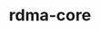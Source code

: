 ---
title: "rdma-core"
layout: cache
categories: [package, develop-2023-12-17]
meta: {"versions": ["49.0"], "compilers": ["gcc@=11.3.0", "gcc@=7.3.1", "gcc@=7.5.0"], "oss": ["amzn2", "ubuntu18.04", "ubuntu22.04"], "platforms": ["linux"], "targets": ["aarch64", "neoverse_n1", "x86_64_v3"], "stacks": ["aws-isc", "aws-isc-aarch64", "ml-linux-x86_64-cuda", "radiuss", "root"], "num_specs": 10, "num_specs_by_stack": {"root": 10, "aws-isc-aarch64": 4, "aws-isc": 2, "radiuss": 2, "ml-linux-x86_64-cuda": 2}}
spec_details: [{"hash": "to5omsqitfdj2yn7lllb4xkyfj4vic5g", "compiler": "gcc@=7.3.1", "versions": ["49.0"], "os": "amzn2", "platform": "linux", "target": "aarch64", "variants": ["build_system=cmake", "build_type=Release", "generator=make", "~ipo", "+man_pages", "+pyverbs", "+static"], "stacks": ["root", "aws-isc-aarch64"], "size": "-", "tarball": "https://binaries.spack.io/releases/develop-2023-12-17/build_cache/linux-amzn2-aarch64/gcc-7.3.1/rdma-core-49.0/linux-amzn2-aarch64-gcc-7.3.1-rdma-core-49.0-to5omsqitfdj2yn7lllb4xkyfj4vic5g.spack"}, {"hash": "3suunvcw32hgbo2kckxirj5vqlkpuz5h", "compiler": "gcc@=7.3.1", "versions": ["49.0"], "os": "amzn2", "platform": "linux", "target": "aarch64", "variants": ["build_system=cmake", "build_type=Release", "generator=make", "~ipo", "+man_pages", "+pyverbs", "+static"], "stacks": ["root", "aws-isc-aarch64"], "size": "-", "tarball": "https://binaries.spack.io/releases/develop-2023-12-17/build_cache/linux-amzn2-aarch64/gcc-7.3.1/rdma-core-49.0/linux-amzn2-aarch64-gcc-7.3.1-rdma-core-49.0-3suunvcw32hgbo2kckxirj5vqlkpuz5h.spack"}, {"hash": "2z7hted5q36fkr4nz3iqodlofnv6bxa5", "compiler": "gcc@=7.3.1", "versions": ["49.0"], "os": "amzn2", "platform": "linux", "target": "neoverse_n1", "variants": ["build_system=cmake", "build_type=Release", "generator=make", "~ipo", "+man_pages", "+pyverbs", "+static"], "stacks": ["root", "aws-isc-aarch64"], "size": "-", "tarball": "https://binaries.spack.io/releases/develop-2023-12-17/build_cache/linux-amzn2-neoverse_n1/gcc-7.3.1/rdma-core-49.0/linux-amzn2-neoverse_n1-gcc-7.3.1-rdma-core-49.0-2z7hted5q36fkr4nz3iqodlofnv6bxa5.spack"}, {"hash": "h4klaod2g65d3guw53ieyxuctwyq7aap", "compiler": "gcc@=7.3.1", "versions": ["49.0"], "os": "amzn2", "platform": "linux", "target": "neoverse_n1", "variants": ["build_system=cmake", "build_type=Release", "generator=make", "~ipo", "+man_pages", "+pyverbs", "+static"], "stacks": ["root", "aws-isc-aarch64"], "size": "-", "tarball": "https://binaries.spack.io/releases/develop-2023-12-17/build_cache/linux-amzn2-neoverse_n1/gcc-7.3.1/rdma-core-49.0/linux-amzn2-neoverse_n1-gcc-7.3.1-rdma-core-49.0-h4klaod2g65d3guw53ieyxuctwyq7aap.spack"}, {"hash": "4khe6txcghvu5ikqn2plzaloj5rvmtak", "compiler": "gcc@=7.3.1", "versions": ["49.0"], "os": "amzn2", "platform": "linux", "target": "x86_64_v3", "variants": ["build_system=cmake", "build_type=Release", "generator=make", "~ipo", "+man_pages", "+pyverbs", "+static"], "stacks": ["root", "aws-isc"], "size": "-", "tarball": "https://binaries.spack.io/releases/develop-2023-12-17/build_cache/linux-amzn2-x86_64_v3/gcc-7.3.1/rdma-core-49.0/linux-amzn2-x86_64_v3-gcc-7.3.1-rdma-core-49.0-4khe6txcghvu5ikqn2plzaloj5rvmtak.spack"}, {"hash": "jisc3g3nfbxsnw77k3dqtf6z5fsugkuw", "compiler": "gcc@=7.3.1", "versions": ["49.0"], "os": "amzn2", "platform": "linux", "target": "x86_64_v3", "variants": ["build_system=cmake", "build_type=Release", "generator=make", "~ipo", "+man_pages", "+pyverbs", "+static"], "stacks": ["root", "aws-isc"], "size": "-", "tarball": "https://binaries.spack.io/releases/develop-2023-12-17/build_cache/linux-amzn2-x86_64_v3/gcc-7.3.1/rdma-core-49.0/linux-amzn2-x86_64_v3-gcc-7.3.1-rdma-core-49.0-jisc3g3nfbxsnw77k3dqtf6z5fsugkuw.spack"}, {"hash": "772shikviqkq3yrmizb3fwrmszpakifs", "compiler": "gcc@=7.5.0", "versions": ["49.0"], "os": "ubuntu18.04", "platform": "linux", "target": "x86_64_v3", "variants": ["build_system=cmake", "build_type=Release", "generator=make", "~ipo", "+man_pages", "+pyverbs", "+static"], "stacks": ["root", "radiuss"], "size": "-", "tarball": "https://binaries.spack.io/releases/develop-2023-12-17/build_cache/linux-ubuntu18.04-x86_64_v3/gcc-7.5.0/rdma-core-49.0/linux-ubuntu18.04-x86_64_v3-gcc-7.5.0-rdma-core-49.0-772shikviqkq3yrmizb3fwrmszpakifs.spack"}, {"hash": "yqoyyi3sppwmfgtettwmqn7b6iucqw63", "compiler": "gcc@=7.5.0", "versions": ["49.0"], "os": "ubuntu18.04", "platform": "linux", "target": "x86_64_v3", "variants": ["build_system=cmake", "build_type=Release", "generator=make", "~ipo", "+man_pages", "+pyverbs", "+static"], "stacks": ["root", "radiuss"], "size": "-", "tarball": "https://binaries.spack.io/releases/develop-2023-12-17/build_cache/linux-ubuntu18.04-x86_64_v3/gcc-7.5.0/rdma-core-49.0/linux-ubuntu18.04-x86_64_v3-gcc-7.5.0-rdma-core-49.0-yqoyyi3sppwmfgtettwmqn7b6iucqw63.spack"}, {"hash": "pyoo27x44itqrttz5pvfm7codg4la5dm", "compiler": "gcc@=11.3.0", "versions": ["49.0"], "os": "ubuntu22.04", "platform": "linux", "target": "x86_64_v3", "variants": ["build_system=cmake", "build_type=Release", "generator=make", "~ipo", "+man_pages", "+pyverbs", "+static"], "stacks": ["root", "ml-linux-x86_64-cuda"], "size": "-", "tarball": "https://binaries.spack.io/releases/develop-2023-12-17/build_cache/linux-ubuntu22.04-x86_64_v3/gcc-11.3.0/rdma-core-49.0/linux-ubuntu22.04-x86_64_v3-gcc-11.3.0-rdma-core-49.0-pyoo27x44itqrttz5pvfm7codg4la5dm.spack"}, {"hash": "fivqo6lnnvxvq45hlseidgm2rmfw37ku", "compiler": "gcc@=11.3.0", "versions": ["49.0"], "os": "ubuntu22.04", "platform": "linux", "target": "x86_64_v3", "variants": ["build_system=cmake", "build_type=Release", "generator=make", "~ipo", "+man_pages", "+pyverbs", "+static"], "stacks": ["root", "ml-linux-x86_64-cuda"], "size": "-", "tarball": "https://binaries.spack.io/releases/develop-2023-12-17/build_cache/linux-ubuntu22.04-x86_64_v3/gcc-11.3.0/rdma-core-49.0/linux-ubuntu22.04-x86_64_v3-gcc-11.3.0-rdma-core-49.0-fivqo6lnnvxvq45hlseidgm2rmfw37ku.spack"}]
---